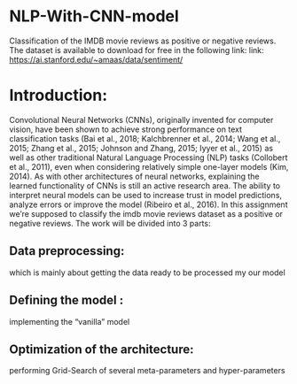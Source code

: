 # NLP-With-CNN-model
Classification of the IMDB movie reviews as positive or negative reviews. 
The dataset is available to download for free in the following link: 
link: https://ai.stanford.edu/~amaas/data/sentiment/ 

# Introduction:

Convolutional Neural Networks (CNNs), originally invented for computer vision, have been shown to achieve strong performance on text classification tasks (Bai et al., 2018; Kalchbrenner et al., 2014; Wang et al., 2015; Zhang et al., 2015; Johnson and Zhang, 2015; Iyyer et al., 2015) as well as other traditional Natural Language Processing (NLP) tasks (Collobert et al., 2011), even when considering relatively simple one-layer models (Kim, 2014). As with other architectures of neural networks, explaining the learned functionality of CNNs is still an active research area. The ability to interpret neural models can be used to increase trust in model predictions, analyze errors or improve the model (Ribeiro et al., 2016). In this assignment we’re supposed to classify the imdb movie reviews dataset as a positive or negative reviews. The work will be divided into 3 parts:

## Data preprocessing: 
which is mainly about getting the data ready to be processed my our model
## Defining the model : 
implementing the “vanilla” model
## Optimization of the architecture: 
performing Grid-Search of several meta-parameters and hyper-parameters
